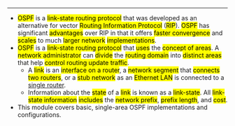 
---
- <mark class="hltr-blue">OSPF</mark> is a <mark class="hltr-yellow">link-state routing protocol</mark> that was developed as an alternative for vector <mark class="hltr-cyan">Routing Information Protocol</mark> (<mark class="hltr-red">RIP</mark>).
  <mark class="hltr-blue">OSPF</mark> has significant <mark class="hltr-cyan">advantages</mark> over RIP in that it offers <mark class="hltr-green">faster convergence</mark> and <mark class="hltr-yellow">scales</mark> to much <mark class="hltr-orange">larger network</mark> <mark class="hltr-pink">implementations</mark>.
- <mark class="hltr-blue">OSPF</mark> is a <mark class="hltr-yellow">link-state routing protocol</mark> that <mark class="hltr-green">uses</mark> the <mark class="hltr-orange">concept of areas</mark>.
  A <mark class="hltr-pink">network administrator</mark> can <mark class="hltr-cyan">divide</mark> the <mark class="hltr-red">routing domain</mark> into <mark class="hltr-blue">distinct areas</mark> that help <mark class="hltr-yellow">control routing update traffic</mark>.
  - A <mark class="hltr-yellow">link</mark> is an <mark class="hltr-green">interface on a router</mark>, a <mark class="hltr-blue">network segment</mark> that <mark class="hltr-yellow">connects two routers</mark>, or a <mark class="hltr-pink">stub network</mark> as an <mark class="hltr-orange">Ethernet LAN</mark> is connected to a <u>single router</u>.
  - Information about the <mark class="hltr-blue">state</mark> of a <mark class="hltr-cyan">link</mark> is known as a <mark class="hltr-pink">link-state</mark>.
    All <mark class="hltr-blue">link-state information</mark> <mark class="hltr-yellow">includes</mark> the <mark class="hltr-cyan">network prefix</mark>, <mark class="hltr-orange">prefix length</mark>, and <mark class="hltr-green">cost</mark>.
- This module covers basic, single-area OSPF implementations and configurations.